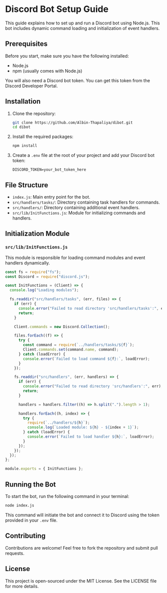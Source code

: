 
# Discord Bot Setup Guide

This guide explains how to set up and run a Discord bot using Node.js. This bot includes dynamic command loading and initialization of event handlers.

## Prerequisites

Before you start, make sure you have the following installed:
- Node.js
- npm (usually comes with Node.js)

You will also need a Discord bot token. You can get this token from the Discord Developer Portal.

## Installation

1. Clone the repository:
   ```bash
   git clone https://github.com/Albin-Thapaliya/dibot.git
   cd dibot
   ```

2. Install the required packages:
   ```bash
   npm install
   ```

3. Create a `.env` file at the root of your project and add your Discord bot token:
   ```plaintext
   DISCORD_TOKEN=your_bot_token_here
   ```

## File Structure

- `index.js`: Main entry point for the bot.
- `src/handlers/tasks/`: Directory containing task handlers for commands.
- `src/handlers/`: Directory containing additional event handlers.
- `src/lib/InitFunctions.js`: Module for initializing commands and handlers.

## Initialization Module

### `src/lib/InitFunctions.js`

This module is responsible for loading command modules and event handlers dynamically.

```javascript
const fs = require("fs");
const Discord = require("discord.js");

const InitFunctions = (Client) => {
  console.log("Loading modules");

  fs.readdir("src/handlers/tasks", (err, files) => {
    if (err) {
      console.error("Failed to read directory 'src/handlers/tasks':", err);
      return;
    }

    Client.commands = new Discord.Collection();

    files.forEach((f) => {
      try {
        const command = require(`../handlers/tasks/${f}`);
        Client.commands.set(command.name, command);
      } catch (loadError) {
        console.error(`Failed to load command ${f}:`, loadError);
      }
    });

    fs.readdir("src/handlers", (err, handlers) => {
      if (err) {
        console.error("Failed to read directory 'src/handlers':", err);
        return;
      }

      handlers = handlers.filter((h) => h.split(".").length > 1);

      handlers.forEach((h, index) => {
        try {
          require(`../handlers/${h}`);
          console.log(`Loaded module: ${h} - ${index + 1}`);
        } catch (loadError) {
          console.error(`Failed to load handler ${h}:`, loadError);
        }
      });
    });
  });
};

module.exports = { InitFunctions };
```

## Running the Bot

To start the bot, run the following command in your terminal:

```bash
node index.js
```

This command will initiate the bot and connect it to Discord using the token provided in your `.env` file.

## Contributing

Contributions are welcome! Feel free to fork the repository and submit pull requests.

## License

This project is open-sourced under the MIT License. See the LICENSE file for more details.